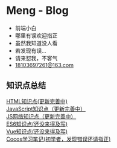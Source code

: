Meng - Blog
======
* 前端小白
* 哪里有误欢迎指正
* 虽然我知道没人看
* 若发现有误…
* 请来怼我，不客气
* 18103697261@163.com

知识点总结
-------
[HTML知识点(更新完善中)](https://github.com/Meng823/Blog/blob/master/md/html_css.md)<br>
[JavaScript知识点（更新完善中）](https://github.com/Meng823/Blog/blob/master/md/JavaScript.md)<br>
[JS网络知识点（更新完善中）](https://github.com/Meng823/Blog/blob/master/md/internet.md)<br>
[ES6知识点(还没来得及写)]()<br>
[Vue知识点(还没来得及写)]()<br>
[Cocos学习笔记(初学者，发现错误还请指正)](https://github.com/Meng823/Blog/blob/master/md/cocos.md)<br>